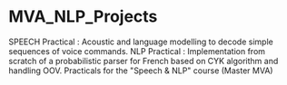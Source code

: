 # MVA_NLP_Projects



SPEECH Practical : Acoustic and language modelling to decode simple sequences of voice commands. NLP Practical : Implementation from scratch of a probabilistic parser for French based on CYK algorithm and handling OOV. Practicals for the "Speech & NLP" course (Master MVA)

